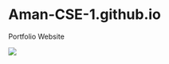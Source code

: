 # Aman-CSE-1.github.io
Portfolio Website

![](https://komarev.com/ghpvc/?username=AmanCSE-1&color=brightgreen)
